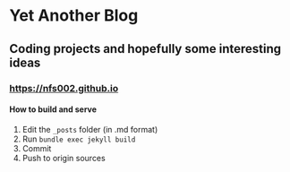 # Yet Another Blog

## Coding projects and hopefully some interesting ideas

### https://nfs002.github.io

#### How to build and serve 
1. Edit the `_posts` folder (in .md format)
2. Run `bundle exec jekyll build`
3. Commit
4. Push to origin sources